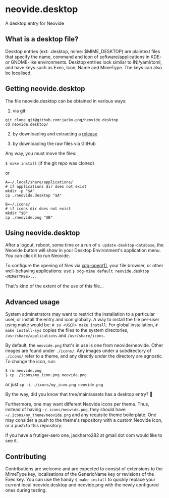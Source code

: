 neovide.desktop
===============

A desktop entry for Neovide

What is a desktop file?
-----------------------

Desktop entries (ext: .desktop, mime: $MIME_DESKTOP) are plaintext files that specify the name, command and icon of software/applications in KDE- or GNOME-like environments. Desktop entries look similar to INI/yaml/toml, and have keys such as Exec, Icon, Name and MimeType. The keys can also be localised.

Getting neovide.desktop
-----------------------

The file neovide.desktop can be obtained in various ways:

1. via git:

```
git clone git@github.com:jacko-png/neovide.desktop
cd neovide.desktop/
```

2. by downloading and extracting a [release](https://github.com/jacko-png/neovide.desktop/releases)

3. by downloading the raw files via GitHub

Any way, you must move the files:

`$ make install` (if the git repo was cloned)

or

```
A=~/.local/share/applications/
# if applications dir does not exist
mkdir -p "$A"
cp ./neovide.desktop "$A"

B=~/.icons/
# if icons dir does not exist
mkdir "$B"
cp ./neovide.png "$B"
```

Using neovide.desktop
---------------------

After a logout, reboot, some time or a run of `$ update-desktop-database`, the Neovide button will show in your Desktop Environment's application menu. You can click it to run Neovide.

To configure the opening of files via [xdg-open(1)](https://linux.die.net/man/1/xdg-open), your file browser, or other well-behaving applications: use `$ xdg-mime default neovide.desktop <MIMETYPES>..`.

That's kind of the extent of the use of this file…

Advanced usage
--------------

System adminstrators may want to restrict the installation to a particular user, or install the entry and icon globally. A way to install the file per-user using make would be: `# su <USER> make install`. For global installation, `# make install-sys` copies the files to the system directories, `/usr/share/applications` and `/usr/share/icons`.

By default, the `neovide.png` that's in use is one from neovide/neovide. Other images are found under `./icons/`. Any images under a subdirectory of `./icons/` refer to a theme, and any directly under the directory are agnostic. To change the icon, run:

```
$ rm neovide.png
$ cp ./icons/my_icon.png neovide.png
```

or just `cp -i ./icons/my_icon.png neovide.png`

By the way, did you know that tree/main/assets has a desktop entry? 🫠

Furthermore, one may want different Neovide icons per theme. Thus, instead of having `~/.icons/neovide.png`, they should have `~/.icons/my_theme/neovide.png` and any requisite theme boilerplate. One may consider a push to the theme's repository with a custom Neovide icon, or a push to this repository.

If you have a frutiger-aero one, jackharro282 at gmail dot com would like to see it.


Contributing
------------

Contributions are welcome and are expected to consist of extensions to the MimeType key, localisations of the GenericName key or revisions of the Exec key. You can use the handy `$ make install` to quickly replace your current local neovide.desktop and neovide.png with the newly configured ones during testing. 
